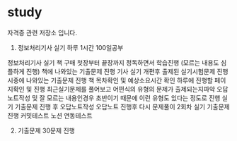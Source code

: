 # study
자격증 관련 저장소 입니다.

1. 정보처리기사 실기 하루 1시간 100일공부

정보처리기사 실기 책 구매
첫장부터 끝장까지 정독하면서 학습진행
(모르는 내용도 심플하게 진행)
책에 나와있는 기출문제 진행
기사 실기 개편후 출제된 실기시험문제 진행
시중에 나와있는 기출문제 진행
책 목차확인 및 예상소요시간 확인
하루에 진행할 페이지확인 및 진행
최근실기문제를 풀어보고 어떤식의 유형의 문제가 출제되는지파악
오답노트작성 및 잘 모르는 내용인경우 초반이기 때문에 
이런 유형도 있다는 정도로 진행
실기 기출문제 진행 후 오답노트작성
오답노트 진행후 다시 문제풀이
2회차 실기 기출문제 진행
커밋테스트 노션 연동테스트

2. 기출문제 30문제 진행
